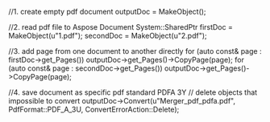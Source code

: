 
//1. create empty pdf document
outputDoc = MakeObject<Document>();

//2. read pdf file to Aspose Document
System::SharedPtr<Document> firstDoc = MakeObject<Document>(u"1.pdf");
secondDoc = MakeObject<Document>(u"2.pdf");

//3. add page from one document to another directly
for (auto const& page : firstDoc->get_Pages())
	outputDoc->get_Pages()->CopyPage(page);
for (auto const& page : secondDoc->get_Pages())
	outputDoc->get_Pages()->CopyPage(page);

//4. save document as specific pdf standard PDFA 3Y
// delete objects that impossible to convert
outputDoc->Convert(u"Merger_pdf_pdfa.pdf", PdfFormat::PDF_A_3U, ConvertErrorAction::Delete);
